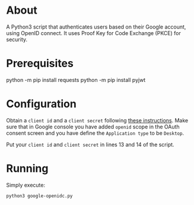 
# About
A Python3 script that authenticates users based on their Google account, using
OpenID connect. It uses Proof Key for Code Exchange (PKCE) for security.  

# Prerequisites
python -m pip install requests
python -m pip install pyjwt

# Configuration
Obtain a `client id` and a `client secret` following [these instructions](https://developers.google.com/identity/openid-connect/openid-connect).
Make sure that in Google console you have added `openid` scope in the OAuth consent screen
and you have define the `Application type` to be `Desktop`.

Put your `client id` and `client secret` in lines 13 and 14 of the script.

# Running
Simply execute:

```
python3 google-openidc.py
```
